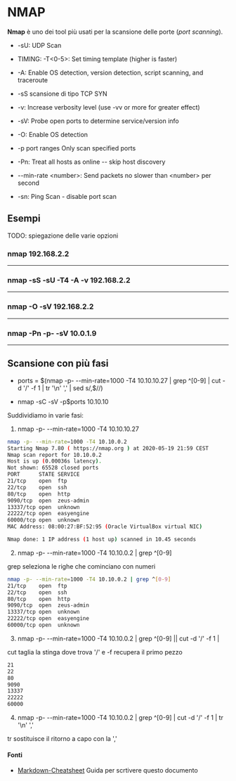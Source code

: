 # NMAP

 **Nmap** è uno dei tool più usati per la scansione delle porte (_port scanning_).


* -sU: UDP Scan

* TIMING: -T<0-5>: Set timing template (higher is faster)

* -A: Enable OS detection, version detection, script scanning, and traceroute

* -sS scansione di tipo TCP SYN

* -v: Increase verbosity level (use -vv or more for greater effect)

* -sV: Probe open ports to determine service/version info

* -O: Enable OS detection

* -p port ranges Only scan specified ports

* -Pn: Treat all hosts as online -- skip host discovery

* --min-rate \<number\>: Send packets no slower than \<number\> per second

* -sn: Ping Scan - disable port scan


## Esempi

TODO: spiegazione delle varie opzioni

### nmap 192.168.2.2
---
### nmap -sS -sU -T4 -A -v 192.168.2.2
---
### nmap -O -sV 192.168.2.2
---
### nmap -Pn -p- -sV 10.0.1.9
---

## Scansione con più fasi

* ports = $(nmap -p- --min-rate=1000 -T4 10.10.10.27 | grep ^[0-9] | cut -d '/' -f 1 | tr '\n' ',' | sed s/,$//)

* nmap -sC -sV -p$ports 10.10.10

Suddividiamo in varie fasi:

1. nmap -p- --min-rate=1000 -T4 10.10.10.27

```bash
nmap -p- --min-rate=1000 -T4 10.10.0.2
Starting Nmap 7.80 ( https://nmap.org ) at 2020-05-19 21:59 CEST
Nmap scan report for 10.10.0.2
Host is up (0.00036s latency).
Not shown: 65528 closed ports
PORT      STATE SERVICE
21/tcp    open  ftp
22/tcp    open  ssh
80/tcp    open  http
9090/tcp  open  zeus-admin
13337/tcp open  unknown
22222/tcp open  easyengine
60000/tcp open  unknown
MAC Address: 08:00:27:BF:52:95 (Oracle VirtualBox virtual NIC)

Nmap done: 1 IP address (1 host up) scanned in 10.45 seconds
```

2. nmap -p- --min-rate=1000 -T4 10.10.0.2 | grep ^[0-9]

grep seleziona le righe che cominciano con numeri

```bash
nmap -p- --min-rate=1000 -T4 10.10.0.2 | grep ^[0-9] 
21/tcp    open  ftp
22/tcp    open  ssh
80/tcp    open  http
9090/tcp  open  zeus-admin
13337/tcp open  unknown
22222/tcp open  easyengine
60000/tcp open  unknown
```

3. nmap -p- --min-rate=1000 -T4 10.10.0.2 | grep ^[0-9] || cut -d '/' -f 1 |

cut taglia la stinga dove trova '/' e -f recupera il primo pezzo

```bash
21
22
80
9090
13337
22222
60000
```

4. nmap -p- --min-rate=1000 -T4 10.10.0.2 | grep ^[0-9] | cut -d '/' -f 1 | tr '\n' ','

tr sostituisce il ritorno a capo con la ','





#### Fonti

* [Markdown-Cheatsheet](https://github.com/adam-p/markdown-here/wiki/Markdown-Cheatsheet#html) Guida per scrtivere questo documento
